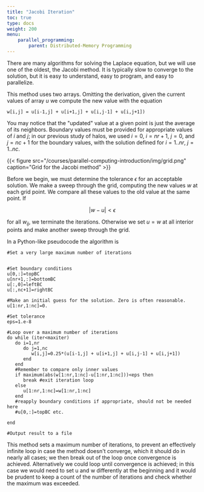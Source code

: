 ```yaml
---
title: "Jacobi Iteration"
toc: true
type: docs
weight: 200
menu:
    parallel_programming:
        parent: Distributed-Memory Programming
---
```


There are many algorithms for solving the Laplace equation, but we will use one of the oldest, the Jacobi method. It is typically slow to converge to the solution, but it is easy to understand, easy to program, and easy to parallelize.

This method uses two arrays.  Omitting the derivation, given the current values of array $u$ we compute the new value with the equation

```nohightlight
w[i,j] = u[i-1,j] + u[i+1,j] + u[i,j-1] + u[i,j+1])
```
You may notice that the "updated" value at a given point is just the average of its neighbors.  Boundary values must be provided for appropriate values of $i$ and $j$; in our previous study of halos, we used $i=0$, $i=nr+1$, $j=0$, and $j=nc+1$ for the boundary values, with the solution defined for $i=1..nr$, $j=1..nc$.

{{< figure src="/courses/parallel-computing-introduction/img/grid.png" caption="Grid for the Jacobi method" >}}

Before we begin, we must determine the tolerance $\epsilon$ for an acceptable solution. We make a sweep through the grid, computing the new values $w$ at each grid point.  We compare all these values to the old value at the same point. If 

$$ | w - u | < \epsilon $$

for all $w_{ij}$, we terminate the iterations.  Otherwise we set $u=w$ at all interior points and make another sweep through the grid.

In a Python-like pseudocode the algorithm is
```
#Set a very large maximum number of iterations


#Set boundary conditions
u[0,:]=topBC
u[nr+1,:]=bottomBC
u[:,0]=leftBC
u[:,nc+1]=rightBC

#Make an initial guess for the solution. Zero is often reasonable.
u[1:nr,1:nc]=0.  

#Set tolerance
eps=1.e-8

#Loop over a maximum number of iterations
do while (iter<maxiter)
   do i=1,nr
      do j=1,nc
         w[i,j]=0.25*(u[i-1,j] + u[i+1,j] + u[i,j-1] + u[i,j+1])
      end
   end
   #Remember to compare only inner values
   if maximum(abs(w[1:nr,1:nc]-u[1:nr,1:nc]))<eps then
      break #exit iteration loop
   else
      u[1:nr,1:nc]=w[1:nr,1:nc]
   end
   #reapply boundary conditions if appropriate, should not be needed here
   #u[0,:]=topBC etc.
   
end

#Output result to a file
```

This method sets a maximum number of iterations, to prevent an effectively infinite loop in case the method doesn't converge, which it should do in nearly all cases; we then break out of the loop once convergence is achieved.  Alternatively we could loop until convergence is achieved; in this case we would need to set u and w differently at the beginning and it would be prudent to keep a count of the number of iterations and check whether the maximum was exceeded.
